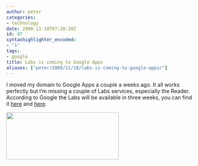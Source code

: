 ```yaml
---
author: peter
categories:
- technology
date: 2008-11-18T07:28:28Z
id: 97
syntaxhighlighter_encoded:
- "1"
tags:
- google
title: Labs is coming to Google Apps
aliases: ["peter/2008/11/18/labs-is-coming-to-google-apps/"]
---
```


I moved my domain to Google Apps a couple a weeks ago. It all works perfectly but I’m missing a couple of Labs services, especially the Reader. According to Google the Labs will be available in three weeks, you can find it [here](http://www.google.com/support/a/bin/static.py?page=known_issues.cs) and [here](http://groups.google.com/group/hosted-the-basics/msg/00b428a83de84af4).

<a rel="lightbox" href="/files/2008/11/google-apps.png"><img class="alignnone size-medium wp-image-98" src="/files/2008/11/google-apps-300x126.png" alt="" width="300" height="126" /></a>
